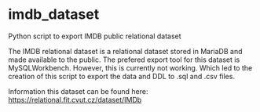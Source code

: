 # imdb_dataset
Python script to export IMDB public relational dataset

The IMDB relational dataset is a relational dataset stored in MariaDB and made available to the public. The prefered export tool for this dataset is MySQLWorkbench. However, this is currently not working. Which led to the creation of this script to export the data and DDL to .sql and .csv files. 

Information this dataset can be found here: https://relational.fit.cvut.cz/dataset/IMDb
